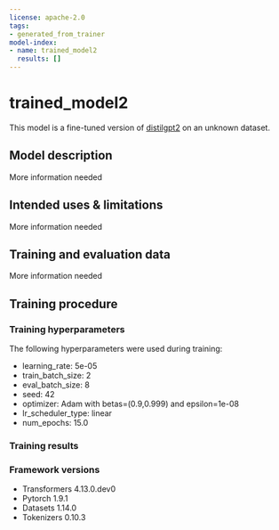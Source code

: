 ```yaml
---
license: apache-2.0
tags:
- generated_from_trainer
model-index:
- name: trained_model2
  results: []
---
```


<!-- This model card has been generated automatically according to the information the Trainer had access to. You
should probably proofread and complete it, then remove this comment. -->

# trained_model2

This model is a fine-tuned version of [distilgpt2](https://huggingface.co/distilgpt2) on an unknown dataset.

## Model description

More information needed

## Intended uses & limitations

More information needed

## Training and evaluation data

More information needed

## Training procedure

### Training hyperparameters

The following hyperparameters were used during training:
- learning_rate: 5e-05
- train_batch_size: 2
- eval_batch_size: 8
- seed: 42
- optimizer: Adam with betas=(0.9,0.999) and epsilon=1e-08
- lr_scheduler_type: linear
- num_epochs: 15.0

### Training results



### Framework versions

- Transformers 4.13.0.dev0
- Pytorch 1.9.1
- Datasets 1.14.0
- Tokenizers 0.10.3
